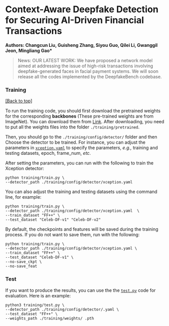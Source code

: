 # Context-Aware Deepfake Detection for Securing AI-Driven Financial Transactions
<b> Authors: Changcun Liu</a>, Guisheng Zhang</a>, Siyou Guo</a>, Qilei Li</a>, Gwanggil Jeon</a>, Mingliang Gao*</a>  </b>


> News:
> OUR LATEST WORK:  We have proposed a network model aimed at addressing the issue of high-risk transactions involving deepfake-generated faces in facial payment systems.  We will soon release all the codes implemented by the DeepfakeBench codebase.


### Training 

<a href="#top">[Back to top]</a>

To run the training code, you should first download the pretrained weights for the corresponding **backbones** (These pre-trained weights are from ImageNet). You can download them from [Link](https://github.com/SCLBD/DeepfakeBench/releases/download/v1.0.0/pretrained.zip). After downloading, you need to put all the weights files into the folder `./training/pretrained`.

Then, you should go to the `./training/config/detector/` folder and then Choose the detector to be trained. For instance, you can adjust the parameters in [`xception.yaml`](./training/config/detector/xception.yaml) to specify the parameters, *e.g.,* training and testing datasets, epoch, frame_num, *etc*.

After setting the parameters, you can run with the following to train the Xception detector:

```
python training/train.py \
--detector_path ./training/config/detector/xception.yaml
```

You can also adjust the training and testing datasets using the command line, for example:

```
python training/train.py \
--detector_path ./training/config/detector/xception.yaml  \
--train_dataset "FF++" \
--test_dataset "Celeb-DF-v1" "Celeb-DF-v2"
```

By default, the checkpoints and features will be saved during the training process. If you do not want to save them, run with the following:

```
python training/train.py \
--detector_path ./training/config/detector/xception.yaml \
--train_dataset "FF++" \
--test_dataset "Celeb-DF-v1" \
--no-save_ckpt \
--no-save_feat
```

### Test

If you want to produce the results, you can use the the [`test.py`](./training/test.py) code for evaluation. Here is an example:

```
python3 training/test.py \
--detector_path ./training/config/detector/.yaml \
--test_dataset "FF++" \
--weights_path ./training/weights/ .pth